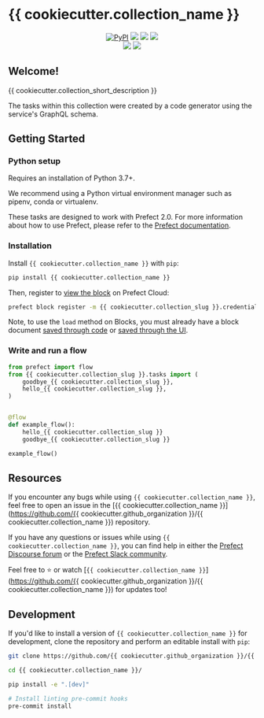 # {{ cookiecutter.collection_name }}

<p align="center">
    <a href="https://pypi.python.org/pypi/{{ cookiecutter.collection_name }}/" alt="PyPI version">
        <img alt="PyPI" src="https://img.shields.io/pypi/v/{{ cookiecutter.collection_name }}?color=0052FF&labelColor=090422"></a>
    <a href="https://github.com/{{ cookiecutter.github_organization }}/{{ cookiecutter.collection_name }}/" alt="Stars">
        <img src="https://img.shields.io/github/stars/{{ cookiecutter.github_organization }}/{{ cookiecutter.collection_name }}?color=0052FF&labelColor=090422" /></a>
    <a href="https://pepy.tech/badge/{{ cookiecutter.collection_name }}/" alt="Downloads">
        <img src="https://img.shields.io/pypi/dm/{{ cookiecutter.collection_name }}?color=0052FF&labelColor=090422" /></a>
    <a href="https://github.com/{{ cookiecutter.github_organization }}/{{ cookiecutter.collection_name }}/pulse" alt="Activity">
        <img src="https://img.shields.io/github/commit-activity/m/{{ cookiecutter.github_organization }}/{{ cookiecutter.collection_name }}?color=0052FF&labelColor=090422" /></a>
    <br>
    <a href="https://prefect-community.slack.com" alt="Slack">
        <img src="https://img.shields.io/badge/slack-join_community-red.svg?color=0052FF&labelColor=090422&logo=slack" /></a>
    <a href="https://discourse.prefect.io/" alt="Discourse">
        <img src="https://img.shields.io/badge/discourse-browse_forum-red.svg?color=0052FF&labelColor=090422&logo=discourse" /></a>
</p>

## Welcome!

{{ cookiecutter.collection_short_description }}

The tasks within this collection were created by a code generator using the service's GraphQL schema.

## Getting Started

### Python setup

Requires an installation of Python 3.7+.

We recommend using a Python virtual environment manager such as pipenv, conda or virtualenv.

These tasks are designed to work with Prefect 2.0. For more information about how to use Prefect, please refer to the [Prefect documentation](https://orion-docs.prefect.io/).

### Installation

Install `{{ cookiecutter.collection_name }}` with `pip`:

```bash
pip install {{ cookiecutter.collection_name }}
```

Then, register to [view the block](https://orion-docs.prefect.io/ui/blocks/) on Prefect Cloud:

```bash
prefect block register -m {{ cookiecutter.collection_slug }}.credentials
```

Note, to use the `load` method on Blocks, you must already have a block document [saved through code](https://orion-docs.prefect.io/concepts/blocks/#saving-blocks) or [saved through the UI](https://orion-docs.prefect.io/ui/blocks/).

### Write and run a flow

```python
from prefect import flow
from {{ cookiecutter.collection_slug }}.tasks import (
    goodbye_{{ cookiecutter.collection_slug }},
    hello_{{ cookiecutter.collection_slug }},
)


@flow
def example_flow():
    hello_{{ cookiecutter.collection_slug }}
    goodbye_{{ cookiecutter.collection_slug }}

example_flow()
```

## Resources

If you encounter any bugs while using `{{ cookiecutter.collection_name }}`, feel free to open an issue in the [{{ cookiecutter.collection_name }}](https://github.com/{{ cookiecutter.github_organization }}/{{ cookiecutter.collection_name }}) repository.

If you have any questions or issues while using `{{ cookiecutter.collection_name }}`, you can find help in either the [Prefect Discourse forum](https://discourse.prefect.io/) or the [Prefect Slack community](https://prefect.io/slack).

Feel free to ⭐️ or watch [`{{ cookiecutter.collection_name }}`](https://github.com/{{ cookiecutter.github_organization }}/{{ cookiecutter.collection_name }}) for updates too!

## Development

If you'd like to install a version of `{{ cookiecutter.collection_name }}` for development, clone the repository and perform an editable install with `pip`:

```bash
git clone https://github.com/{{ cookiecutter.github_organization }}/{{ cookiecutter.collection_name }}.git

cd {{ cookiecutter.collection_name }}/

pip install -e ".[dev]"

# Install linting pre-commit hooks
pre-commit install
```
